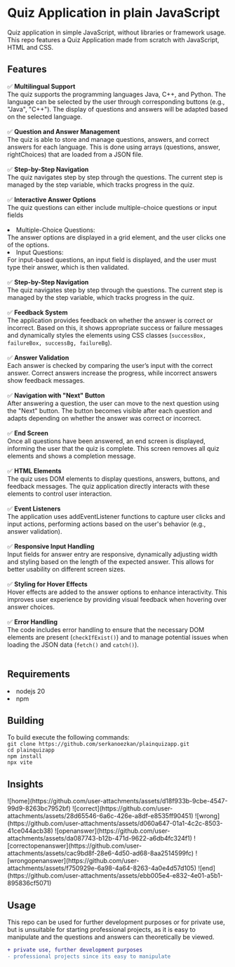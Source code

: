<h1>Quiz Application in plain JavaScript</h1>
Quiz application in simple JavaScript, without libraries or framework usage. This repo features a Quiz Application made from scratch with JavaScript, HTML and CSS.

<h2>Features</h2>
✅ <b>Multilingual Support</b> <br> The quiz supports the programming languages Java, C++, and Python. The language can be selected by the user through corresponding buttons (e.g., "Java", "C++"). The display of questions and answers will be adapted based on the selected language.<br><br>
✅ <b>Question and Answer Management</b> <br> The quiz is able to store and manage questions, answers, and correct answers for each language. This is done using arrays (questions, answer, rightChoices) that are loaded from a JSON file. <br><br>
✅ <b>Step-by-Step Navigation</b> <br> The quiz navigates step by step through the questions. The current step is managed by the step variable, which tracks progress in the quiz. <br><br>
✅ <b>Interactive Answer Options</b><br> The quiz questions can either include multiple-choice questions or input fields<br><br>
<li>Multiple-Choice Questions:</li> The answer options are displayed in a grid element, and the user clicks one of the options. <br>
<li>Input Questions:</li>For input-based questions, an input field is displayed, and the user must type their answer, which is then validated. <br><br>
✅ <b>Step-by-Step Navigation</b> <br> The quiz navigates step by step through the questions. The current step is managed by the step variable, which tracks progress in the quiz. <br><br>
✅ <b>Feedback System</b> <br> The application provides feedback on whether the answer is correct or incorrect. Based on this, it shows appropriate success or failure messages and dynamically styles the elements using CSS classes (<code>successBox, failureBox, successBg, failureBg</code>). <br><br>
✅ <b>Answer Validation</b> <br> Each answer is checked by comparing the user’s input with the correct answer. Correct answers increase the progress, while incorrect answers show feedback messages. <br><br>
✅ <b>Navigation with "Next" Button</b> <br> After answering a question, the user can move to the next question using the "Next" button. The button becomes visible after each question and adapts depending on whether the answer was correct or incorrect. <br><br>
✅ <b>End Screen</b> <br> Once all questions have been answered, an end screen is displayed, informing the user that the quiz is complete. This screen removes all quiz elements and shows a completion message. <br><br>
✅ <b>HTML Elements</b> <br> The quiz uses DOM elements to display questions, answers, buttons, and feedback messages. The quiz application directly interacts with these elements to control user interaction. <br><br>
✅ <b>Event Listeners</b> <br> The application uses addEventListener functions to capture user clicks and input actions, performing actions based on the user's behavior (e.g., answer validation). <br><br>
✅ <b>Responsive Input Handling</b> <br> Input fields for answer entry are responsive, dynamically adjusting width and styling based on the length of the expected answer. This allows for better usability on different screen sizes. <br><br>
✅ <b>Styling for Hover Effects</b> <br> Hover effects are added to the answer options to enhance interactivity. This improves user experience by providing visual feedback when hovering over answer choices. <br><br>
✅ <b>Error Handling</b> <br> The code includes error handling to ensure that the necessary DOM elements are present (<code>checkIfExist()</code>) and to manage potential issues when loading the JSON data (<code>fetch()</code> and <code>catch()</code>). <br><br>

<h2>Requirements</h2>
<li>nodejs 20</li>
<li>npm</li>

<h2>Building</h2>
To build execute the following commands: <br>
<code>git clone https://github.com/serkanoezkan/plainquizapp.git
cd plainquizapp
npm install
npx vite
</code>

<h2>Insights</h2>
![home](https://github.com/user-attachments/assets/d18f933b-9cbe-4547-99d9-8263bc7952bf)
![correct](https://github.com/user-attachments/assets/28d65546-6a6c-426e-a8df-e8535ff90451)
![wrong](https://github.com/user-attachments/assets/d060a647-01a1-4c2c-8503-41ce044acb38)
![openanswer](https://github.com/user-attachments/assets/da087743-b12b-471d-9622-a6db4fc324f1)
![correctopenanswer](https://github.com/user-attachments/assets/cac9bd8f-28e6-4d50-ad68-8aa2514599fc)
![wrongopenanswer](https://github.com/user-attachments/assets/f750929e-6a98-4a64-8263-4a0e4d57d105)
![end](https://github.com/user-attachments/assets/ebb005e4-e832-4e01-a5b1-895836cf5071)


<h2>Usage</h2>
This repo can be used for further development purposes or for private use, but is unsuitable for starting professional projects</span>, as it is easy to manipulate and the questions and answers can theoretically be viewed.

````diff
+ private use, further development purposes
- professional projects since its easy to manipulate

